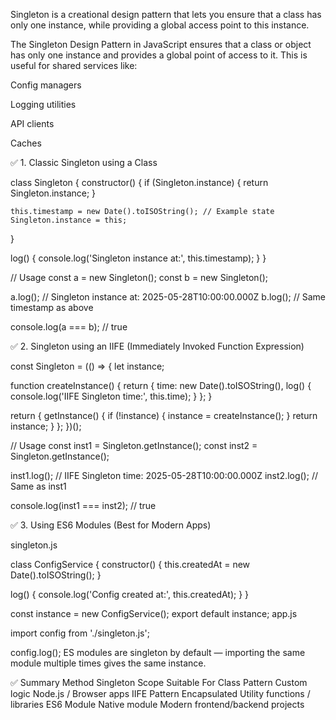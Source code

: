 Singleton is a creational design pattern that lets you ensure that a class has only one instance, while providing a global access point to this instance.



The Singleton Design Pattern in JavaScript ensures that a class or object has only one instance and provides a global point of access to it. This is useful for shared services like:

Config managers

Logging utilities

API clients

Caches

✅ 1. Classic Singleton using a Class


class Singleton {
  constructor() {
    if (Singleton.instance) {
      return Singleton.instance;
    }

    this.timestamp = new Date().toISOString(); // Example state
    Singleton.instance = this;
  }

  log() {
    console.log('Singleton instance at:', this.timestamp);
  }
}

// Usage
const a = new Singleton();
const b = new Singleton();

a.log(); // Singleton instance at: 2025-05-28T10:00:00.000Z
b.log(); // Same timestamp as above

console.log(a === b); // true


✅ 2. Singleton using an IIFE (Immediately Invoked Function Expression)


const Singleton = (() => {
  let instance;

  function createInstance() {
    return {
      time: new Date().toISOString(),
      log() {
        console.log('IIFE Singleton time:', this.time);
      }
    };
  }

  return {
    getInstance() {
      if (!instance) {
        instance = createInstance();
      }
      return instance;
    }
  };
})();

// Usage
const inst1 = Singleton.getInstance();
const inst2 = Singleton.getInstance();

inst1.log(); // IIFE Singleton time: 2025-05-28T10:00:00.000Z
inst2.log(); // Same as inst1

console.log(inst1 === inst2); // true


✅ 3. Using ES6 Modules (Best for Modern Apps)

singleton.js


class ConfigService {
  constructor() {
    this.createdAt = new Date().toISOString();
  }

  log() {
    console.log('Config created at:', this.createdAt);
  }
}

const instance = new ConfigService();
export default instance;
app.js

import config from './singleton.js';

config.log();
ES modules are singleton by default — importing the same module multiple times gives the same instance.

✅ Summary
Method	Singleton Scope	Suitable For
Class Pattern	Custom logic	Node.js / Browser apps
IIFE Pattern	Encapsulated	Utility functions / libraries
ES6 Module	Native module	Modern frontend/backend projects
